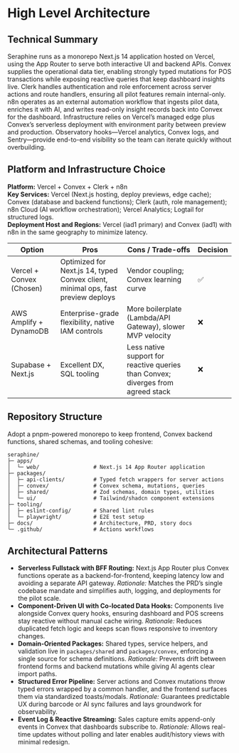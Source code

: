 # High Level Architecture

## Technical Summary

Seraphine runs as a monorepo Next.js 14 application hosted on Vercel, using the App Router to serve both interactive UI and backend APIs. Convex supplies the operational data tier, enabling strongly typed mutations for POS transactions while exposing reactive queries that keep dashboard insights live. Clerk handles authentication and role enforcement across server actions and route handlers, ensuring all pilot features remain internal-only. n8n operates as an external automation workflow that ingests pilot data, enriches it with AI, and writes read-only insight records back into Convex for the dashboard. Infrastructure relies on Vercel’s managed edge plus Convex’s serverless deployment with environment parity between preview and production. Observatory hooks—Vercel analytics, Convex logs, and Sentry—provide end-to-end visibility so the team can iterate quickly without overbuilding.

## Platform and Infrastructure Choice

**Platform:** Vercel + Convex + Clerk + n8n  
**Key Services:** Vercel (Next.js hosting, deploy previews, edge cache); Convex (database and backend functions); Clerk (auth, role management); n8n Cloud (AI workflow orchestration); Vercel Analytics; Logtail for structured logs.  
**Deployment Host and Regions:** Vercel (iad1 primary) and Convex (iad1) with n8n in the same geography to minimize latency.

| Option                    | Pros                                                                                     | Cons / Trade-offs                                                                 | Decision |
|---------------------------|-------------------------------------------------------------------------------------------|-----------------------------------------------------------------------------------|----------|
| Vercel + Convex (Chosen)  | Optimized for Next.js 14, typed Convex client, minimal ops, fast preview deploys          | Vendor coupling; Convex learning curve                                           | ✅       |
| AWS Amplify + DynamoDB    | Enterprise-grade flexibility, native IAM controls                                        | More boilerplate (Lambda/API Gateway), slower MVP velocity                        | ❌       |
| Supabase + Next.js        | Excellent DX, SQL tooling                                                                 | Less native support for reactive queries than Convex; diverges from agreed stack | ❌       |

## Repository Structure

Adopt a pnpm-powered monorepo to keep frontend, Convex backend functions, shared schemas, and tooling cohesive:

```
seraphine/
├─ apps/
│  └─ web/                 # Next.js 14 App Router application
├─ packages/
│  ├─ api-clients/         # Typed fetch wrappers for server actions
│  ├─ convex/              # Convex schema, mutations, queries
│  ├─ shared/              # Zod schemas, domain types, utilities
│  └─ ui/                  # Tailwind/shadcn component extensions
├─ tooling/
│  ├─ eslint-config/       # Shared lint rules
│  └─ playwright/          # E2E test setup
├─ docs/                   # Architecture, PRD, story docs
└─ .github/                # Actions workflows
```

## Architectural Patterns

- **Serverless Fullstack with BFF Routing:** Next.js App Router plus Convex functions operate as a backend-for-frontend, keeping latency low and avoiding a separate API gateway. _Rationale:_ Matches the PRD’s single codebase mandate and simplifies auth, logging, and deployments for the pilot scale.
- **Component-Driven UI with Co-located Data Hooks:** Components live alongside Convex query hooks, ensuring dashboard and POS screens stay reactive without manual cache wiring. _Rationale:_ Reduces duplicated fetch logic and keeps scan flows responsive to inventory changes.
- **Domain-Oriented Packages:** Shared types, service helpers, and validation live in `packages/shared` and `packages/convex`, enforcing a single source for schema definitions. _Rationale:_ Prevents drift between frontend forms and backend mutations while giving AI agents clear import paths.
- **Structured Error Pipeline:** Server actions and Convex mutations throw typed errors wrapped by a common handler, and the frontend surfaces them via standardized toasts/modals. _Rationale:_ Guarantees predictable UX during barcode or AI sync failures and lays groundwork for observability.
- **Event Log & Reactive Streaming:** Sales capture emits append-only events in Convex that dashboards subscribe to. _Rationale:_ Allows real-time updates without polling and later enables audit/history views with minimal redesign.
